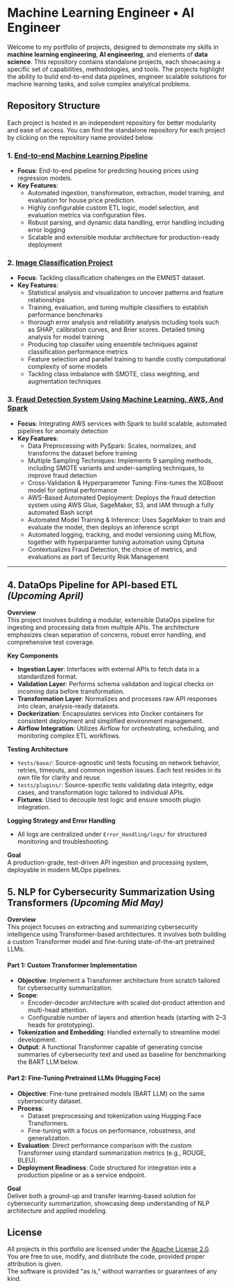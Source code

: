 # Machine Learning Engineer • AI Engineer

Welcome to my portfolio of projects, designed to demonstrate my skills in **machine learning engineering**, **AI engineering**, and elements of **data science**. This repository contains standalone projects, each showcasing a specific set of capabilities, methodologies, and tools. The projects highlight the ability to build end-to-end data pipelines, engineer scalable solutions for machine learning tasks, and solve complex analytical problems.

## Repository Structure

Each project is hosted in an independent repository for better modularity and ease of access. You can find the standalone repository for each project by clicking on the repository name provided below.

### 1. [End-to-end Machine Learning Pipeline](https://github.com/MiladKetabGhale/House_Price_Prediction/tree/main)
- **Focus**: End-to-end pipeline for predicting housing prices using regression models.
- **Key Features**:
  - Automated ingestion, transformation, extraction, model training, and evaluation for house price prediction.
  - Highly configurable custom ETL logic, model selection, and evaluation metrics via configuration files.
  - Robust parsing, and dynamic data handling, error handling including error logging
  - Scalable and extensible modular architecture for production-ready deployment

### 2. [Image Classification Project](https://github.com/MiladKetabGhale/Image_Classification)
- **Focus**: Tackling classification challenges on the EMNIST dataset.
- **Key Features**:
    - Statistical analysis and visualization to uncover patterns and feature relationships
    - Training, evaluation, and tuning multiple classifiers to establish performance benchmarks
    - thorough error analysis and reliability analysis including tools such as SHAP, calibration curves, and Brier scores. Detailed timing analysis for model training
    - Producing top classifer using ensemble techniques against classification performance metrics
    - Feature selection and parallel training to handle costly computational complexity of some models
    - Tackling class imbalance with SMOTE, class weighting, and augmentation techniques

### 3. [Fraud Detection System Using Machine Learning, AWS, And Spark](https://github.com/MiladKetabGhale/Credit_Card_Fraud_Detection_System)
- **Focus**: Integrating AWS services with Spark to build scalable, automated pipelines for anomaly detection
- **Key Features**:
    - Data Preprocessing with PySpark: Scales, normalizes, and transforms the dataset before training
    - Multiple Sampling Techniques: Implements 9 sampling methods, including SMOTE variants and under-sampling techniques, to improve fraud detection
    - Cross-Validation & Hyperparameter Tuning: Fine-tunes the XGBoost model for optimal performance
    - AWS-Based Automated Deployment: Deploys the fraud detection system using AWS Glue, SageMaker, S3, and IAM through a fully automated Bash script
    - Automated Model Training & Inference: Uses SageMaker to train and evaluate the model, then deploys an inference script
    - Automated logging, tracking, and model versioning using MLflow, together with hyperparamter tuning automation using Optuna
    - Contextualizes Fraud Detection, the choice of metrics, and evaluations as part of Security Risk Management

---

## 4. DataOps Pipeline for API-based ETL *(Upcoming April)*

**Overview**  
This project involves building a modular, extensible DataOps pipeline for ingesting and processing data from multiple APIs. The architecture emphasizes clean separation of concerns, robust error handling, and comprehensive test coverage.

**Key Components**
- **Ingestion Layer**: Interfaces with external APIs to fetch data in a standardized format.
- **Validation Layer**: Performs schema validation and logical checks on incoming data before transformation.
- **Transformation Layer**: Normalizes and processes raw API responses into clean, analysis-ready datasets.
- **Dockerization**: Encapsulates services into Docker containers for consistent deployment and simplified environment management.
- **Airflow Integration**: Utilizes Airflow for orchestrating, scheduling, and monitoring complex ETL workflows.

**Testing Architecture**
- `tests/base/`: Source-agnostic unit tests focusing on network behavior, retries, timeouts, and common ingestion issues. Each test resides in its own file for clarity and reuse.
- `tests/plugins/`: Source-specific tests validating data integrity, edge cases, and transformation logic tailored to individual APIs.
- **Fixtures**: Used to decouple test logic and ensure smooth plugin integration.

**Logging Strategy and Error Handling**
- All logs are centralized under `Error_Handling/logs/` for structured monitoring and troubleshooting.

**Goal**  
A production-grade, test-driven API ingestion and processing system, deployable in modern MLOps pipelines.


## 5. NLP for Cybersecurity Summarization Using Transformers *(Upcoming Mid May)*

**Overview**  
This project focuses on extracting and summarizing cybersecurity intelligence using Transformer-based architectures. It involves both building a custom Transformer model and fine-tuning state-of-the-art pretrained LLMs.

#### Part 1: Custom Transformer Implementation
- **Objective**: Implement a Transformer architecture from scratch tailored for cybersecurity summarization.
- **Scope**:
  - Encoder-decoder architecture with scaled dot-product attention and multi-head attention.
  - Configurable number of layers and attention heads (starting with 2–3 heads for prototyping).
- **Tokenization and Embedding**: Handled externally to streamline model development.
- **Output**: A functional Transformer capable of generating concise summaries of cybersecurity text and used as baseline for benchmarking the BART LLM below.

#### Part 2: Fine-Tuning Pretrained LLMs (Hugging Face)
- **Objective**: Fine-tune pretrained models (BART LLM) on the same cybersecurity dataset.
- **Process**:
  - Dataset preprocessing and tokenization using Hugging Face Transformers.
  - Fine-tuning with a focus on performance, robustness, and generalization.
- **Evaluation**: Direct performance comparison with the custom Transformer using standard summarization metrics (e.g., ROUGE, BLEU).
- **Deployment Readiness**: Code structured for integration into a production pipeline or as a service endpoint.

**Goal**  
Deliver both a ground-up and transfer learning-based solution for cybersecurity summarization, showcasing deep understanding of NLP architecture and applied modeling.


## License
All projects in this portfolio are licensed under the [Apache License 2.0](https://www.apache.org/licenses/LICENSE-2.0).  
You are free to use, modify, and distribute the code, provided proper attribution is given.  
The software is provided "as is," without warranties or guarantees of any kind.
